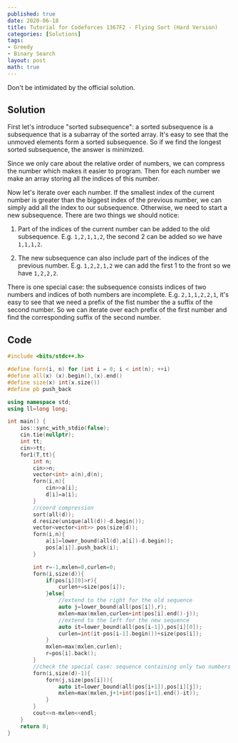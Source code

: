 ```yaml
---
published: true
date: 2020-06-18
title: Tutorial for Codeforces 1367F2 - Flying Sort (Hard Version)
categories: [Solutions]
tags:
- Greedy
- Binary Search
layout: post
math: true
---
```

Don't be intimidated by the official solution.


## Solution

First let's introduce "sorted subsequence": a sorted subsequence is a subsequence that is a subarray of the sorted array. It's easy to see that the unmoved elements form a sorted subsequence. So if we find the longest sorted subsequence, the answer is minimized.

Since we only care about the relative order of numbers, we can compress the number which makes it easier to program. Then for each number we make an array storing all the indices of this number.

Now let's iterate over each number. If the smallest index of the current number is greater than the biggest index of the previous number, we can simply add all the index to our subsequence. Otherwise, we need to start a new subsequence. There are two things we should notice:

1. Part of the indices of the current number can be added to the old subsequence. E.g. `1,2,1,1,2`, the second 2 can be added so we have `1,1,1,2`.

2. The new subsequence can also include part of the indices of the previous number. E.g. `1,2,2,1,2` we can add the first 1 to the front so we have  `1,2,2,2`.

There is one special case: the subsequence consists indices of two numbers and indices of both numbers are incomplete. E.g. `2,1,1,2,2,1`, it's easy to see that we need a prefix of the fist number the a suffix of the second number. So we can iterate over each prefix of the first number and find the corresponding suffix of the second number.


## Code
```cpp
#include <bits/stdc++.h>

#define forn(i, n) for (int i = 0; i < int(n); ++i)
#define all(x) (x).begin(),(x).end()
#define size(x) int(x.size())
#define pb push_back

using namespace std;
using ll=long long;

int main() {
    ios::sync_with_stdio(false);
    cin.tie(nullptr);
    int tt;
    cin>>tt;
    for1(T,tt){
        int n;
        cin>>n;
        vector<int> a(n),d(n);
        forn(i,n){
            cin>>a[i];
            d[i]=a[i];
        }
        //coord compression 
        sort(all(d));
        d.resize(unique(all(d))-d.begin());
        vector<vector<int>> pos(size(d));
        forn(i,n){
            a[i]=lower_bound(all(d),a[i])-d.begin();
            pos[a[i]].push_back(i);
        }

        int r=-1,mxlen=0,curlen=0;
        forn(i,size(d)){
            if(pos[i][0]>r){
                curlen+=size(pos[i]);
            }else{
                //extend to the right for the old sequence
                auto j=lower_bound(all(pos[i]),r);
                mxlen=max(mxlen,curlen+int(pos[i].end()-j));
                //extend to the left for the new sequence
                auto it=lower_bound(all(pos[i-1]),pos[i][0]);
                curlen=int(it-pos[i-1].begin())+size(pos[i]);
            }
            mxlen=max(mxlen,curlen);
            r=pos[i].back();
        }
        //check the special case: sequence containing only two numbers
        forn(i,size(d)-1){
            forn(j,size(pos[i])){
                auto it=lower_bound(all(pos[i+1]),pos[i][j]);
                mxlen=max(mxlen,j+1+int(pos[i+1].end()-it));
            }
        }
        cout<<n-mxlen<<endl;
    }
    return 0;
}
```
